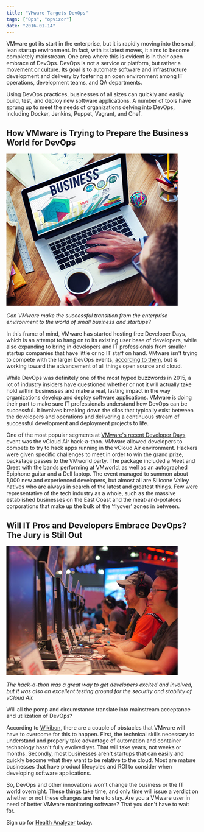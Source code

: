 ```yaml
---
title: "VMware Targets DevOps"
tags: ["Ops", "opvizor"]
date: "2016-01-14"
---
```


VMware got its start in the enterprise, but it is rapidly moving into the small, lean startup environment. In fact, with its latest moves, it aims to become completely mainstream. One area where this is evident is in their open embrace of DevOps. DevOps is not a service or platform, but rather a [movement or culture](http://techcrunch.com/2015/05/15/what-is-devops/). Its goal is to automate software and infrastructure development and delivery by fostering an open environment among IT operations, development teams, and QA departments. 

Using DevOps practices, businesses of all sizes can quickly and easily build, test, and deploy new software applications. A number of tools have sprung up to meet the needs of organizations delving into DevOps, including Docker, Jenkins, Puppet, Vagrant, and Chef.

## How VMware is Trying to Prepare the Business World for DevOps

![VMware Targets DevOps](/images/blog/bigstock-Business-Company-Corporate-Ent-99084614.jpg)

_Can VMware make the successful transition from the enterprise environment to the world of small business and startups?_

In this frame of mind, VMware has started hosting free Developer Days, which is an attempt to hang on to its existing user base of developers, while also expanding to bring in developers and IT professionals from smaller startup companies that have little or no IT staff on hand. VMware isn't trying to compete with the larger DevOps events, [according to them](http://searchservervirtualization.techtarget.com/news/4500253179/New-VMware-DevOps-program-boosts-developer-interest), but is working toward the advancement of all things open source and cloud.

While DevOps was definitely one of the most hyped buzzwords in 2015, a lot of industry insiders have questioned whether or not it will actually take hold within businesses and make a real, lasting impact in the way organizations develop and deploy software applications. VMware is doing their part to make sure IT professionals understand how DevOps can be successful. It involves breaking down the silos that typically exist between the developers and operations and delivering a continuous stream of successful development and deployment projects to life.

One of the most popular segments at [VMware's recent Developer Days](https://blogs.vmware.com/vmworld/2015/09/developer-day-and-hackathon-at-vmworld-2015-day-3-recap.html) event was the vCloud Air hack-a-thon. VMware allowed developers to compete to try to hack apps running in the vCloud Air environment. Hackers were given specific challenges to meet in order to win the grand prize, backstage passes to the VMworld party. The package included a Meet and Greet with the bands performing at VMworld, as well as an autographed Epiphone guitar and a Dell laptop. The event managed to summon about 1,000 new and experienced developers, but almost all are Silicone Valley natives who are always in search of the latest and greatest things. Few were representative of the tech industry as a whole, such as the massive established businesses on the East Coast and the meat-and-potatoes corporations that make up the bulk of the 'flyover' zones in between.

## Will IT Pros and Developers Embrace DevOps? The Jury is Still Out

![DevOps Hackathon](/images/blog/bigstock-LOS-ANGELES-June-Gamers-94143173.jpg)

_The hack-a-thon was a great way to get developers excited and involved, but it was also an excellent testing ground for the security and stability of vCloud Air._

Will all the pomp and circumstance translate into mainstream acceptance and utilization of DevOps?

According to [Wikibon](http://wikibon.com/is-vmware-building-a-devops-framework-for-the-masses/), there are a couple of obstacles that VMware will have to overcome for this to happen. First, the technical skills necessary to understand and properly take advantage of automation and container technology hasn't fully evolved yet. That will take years, not weeks or months. Secondly, most businesses aren't startups that can easily and quickly become what they want to be relative to the cloud. Most are mature businesses that have product lifecycles and ROI to consider when developing software applications.

So, DevOps and other innovations won't change the business or the IT world overnight. These things take time, and only time will issue a verdict on whether or not these changes are here to stay. Are you a VMware user in need of better VMware monitoring software? That you don't have to wait for. 

Sign up for [Health Analyzer](http://try.opvizor.com/health-analyzer/) today.
